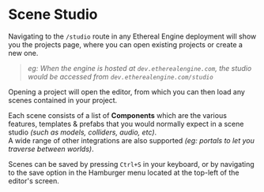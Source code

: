 # Scene Studio

Navigating to the `/studio` route in any Ethereal Engine deployment will show you the projects page, where you can open existing projects or create a new one.  
> _eg: When the engine is hosted at `dev.etherealengine.com`, the studio would be accessed from `dev.etherealengine.com/studio`_

Opening a project will open the editor, from which you can then load any scenes contained in your project.

Each scene consists of a list of **Components** which are the various features, templates & prefabs that you would normally expect in a scene studio _(such as models, colliders, audio, etc)_.  
A wide range of other integrations are also supported _(eg: portals to let you traverse between worlds)_.

Scenes can be saved by pressing `Ctrl+S` in your keyboard, or by navigating to the save option in the Hamburger menu located at the top-left of the editor's screen.

